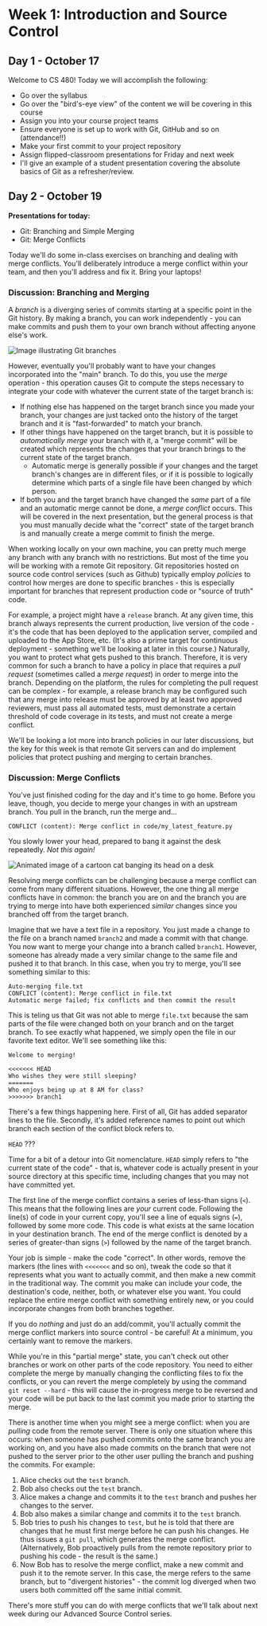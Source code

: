 # Week 1: Introduction and Source Control

## Day 1 - October 17

Welcome to CS 480! Today we will accomplish the following:

* Go over the syllabus
* Go over the "bird's-eye view" of the content we will be covering in this course
* Assign you into your course project teams
* Ensure everyone is set up to work with Git, GitHub and so on (attendance!!)
* Make your first commit to your project repository
* Assign flipped-classroom presentations for Friday and next week
* I'll give an example of a student presentation covering the absolute basics of Git as a refresher/review. 

## Day 2 - October 19

**Presentations for today:**

* Git: Branching and Simple Merging
* Git: Merge Conflicts

Today we'll do some in-class exercises on branching and dealing with merge conflicts. You'll deliberately introduce a merge conflict within your team, and then you'll address and fix it. Bring your laptops!

### Discussion: Branching and Merging

A *branch* is a diverging series of commits starting at a specific point in the Git history. By making a branch, you can work independently - you can make commits and push them to your own branch without affecting anyone else's work.

![Image illustrating Git branches](https://raw.githubusercontent.com/gist/dornfeder/13abff279de357f048e474d4ed6c692d/raw/2dbb70c4b14f3b83170a139649b6ff496f15d05a/example-diagram.svg)

However, eventually you'll probably want to have your changes incorporated into the "main" branch. To do this, you use the *merge* operation - this operation causes Git to compute the steps necessary to integrate your code with whatever the current state of the target branch is:

* If nothing else has happened on the target branch since you made your branch, your changes are just tacked onto the history of the target branch and it is "fast-forwarded" to match your branch.
* If other things have happened on the target branch, but it is possible to *automatically merge* your branch with it, a "merge commit" will be created which represents the changes that your branch brings to the current state of the target branch. 
  * Automatic merge is generally possible if your changes and the target branch's changes are in different files, or if it is possible to logically determine which parts of a single file have been changed by which person. 
* If both you and the target branch have changed the *same* part of a file and an automatic merge cannot be done, a *merge conflict* occurs. This will be covered in the next presentation, but the general process is that you must manually decide what the "correct" state of the target branch is and manually create a merge commit to finish the merge.

When working locally on your own machine, you can pretty much merge any branch with any branch with no restrictions. But most of the time you will be working with a remote Git repository. Git repositories hosted on source code control services (such as Github) typically employ *policies* to control how merges are done to specific branches - this is especially important for branches that represent production code or "source of truth"  code. 

For example, a project might have a `release` branch. At any given time, this branch always represents the current production, live version of the code - it's the code that has been deployed to the application server, compiled and uploaded to the App Store, etc. (It's also a prime target for continuous deployment - something we'll be looking at later in this course.) Naturally, you want to protect what gets pushed to this branch. Therefore, it is very common for such a branch to have a policy in place that requires a *pull request* (sometimes called a *merge request*) in order to merge into the branch. Depending on the platform, the rules for completing the pull request can be complex - for example, a release branch may be configured such that any merge into release must be approved by at least two approved reviewers, must pass all automated tests, must demonstrate a certain threshold of code coverage in its tests, and must not create a merge conflict.

We'll be looking a lot more into branch policies in our later discussions, but the key for this week is that remote Git servers can and do implement policies that protect pushing and merging to certain branches.

### Discussion: Merge Conflicts

You've just finished coding for the day and it's time to go home. Before you leave, though, you decide to merge your changes in with an upstream branch. You pull in the branch, run the merge and...

    CONFLICT (content): Merge conflict in code/my_latest_feature.py

You slowly lower your head, prepared to bang it against the desk repeatedly. *Not this again!*

![Animated image of a cartoon cat banging its head on a desk](https://media.tenor.com/2YOol__vPDAAAAAi/head-banging-cute.gif)

Resolving merge conflicts can be challenging because a merge conflict can come from many different situations. However, the one thing all merge conflicts have in common: the branch you are on and the branch you are trying to merge into have both experienced *similar* changes since you branched off from the target branch. 

Imagine that we have a text file in a repository. You just made a change to the file on a branch named `branch2` and made a commit with that change. You now want to merge your change into a branch called `branch1`. However, someone has already made a very similar change to the same file and pushed it to that branch. In this case, when you try to merge, you'll see something similar to this:

    Auto-merging file.txt
    CONFLICT (content): Merge conflict in file.txt
    Automatic merge failed; fix conflicts and then commit the result

This is teling us that Git was not able to merge `file.txt` because the sam parts of the file were changed both on your branch and on the target branch. To see exactly what happened, we simply open the file in our favorite text editor. We'll see something like this:

    Welcome to merging!

    <<<<<<< HEAD
    Who wishes they were still sleeping?
    =======
    Who enjoys being up at 8 AM for class?
    >>>>>>> branch1

There's a few things happening here. First of all, Git has added separator lines to the file. Secondly, it's added reference names to point out which branch each section of the conflict block refers to.

`HEAD` ???

Time for a bit of a detour into Git nomenclature. `HEAD` simply refers to "the current state of the code" - that is, whatever code is actually present in your source directory at this specific time, including changes that you may not have committed yet. 

The first line of the merge conflict contains a series of less-than signs (`<`). This means that the following lines are *your* current code. Following the line(s) of code in your current copy, you'll see a line of equals signs (`=`), followed by some more code. This code is what exists at the same location in your destination branch. The end of the merge conflict is denoted by a series of greater-than signs (`>`) followed by the name of the target branch.

Your job is simple - make the code "correct". In other words, remove the markers (the lines with `<<<<<<<` and so on), tweak the code so that it represents what you want to actually commit, and then make a new commit in the traditional way. The commit you make can include your code, the destination's code, neither, both, or whatever else you want. You could replace the entire merge conflict with something entirely new, or you could incorporate changes from both branches together. 

If you do *nothing* and just do an add/commit, you'll actually commit the merge conflict markers into source control - be careful! At a minimum, you certainly want to remove the markers. 

While you're in this "partial merge" state, you can't check out other branches or work on other parts of the code repository. You need to either complete the merge by manually changing the conflicting files to fix the conflicts, or you can revert the merge completely by using the command `git reset --hard` - this will cause the in-progress merge to be reversed and your code will be put back to the last commit you made prior to starting the merge.

There is another time when you might see a merge conflict: when you are *pulling* code from the remote server. There is only one situation where this occurs: when someone has pushed commits onto the same branch you are working on, and you have also made commits on the branch that were not pushed to the server prior to the other user pulling the branch and pushing the commits. For example:

1. Alice checks out the `test` branch.
2. Bob also checks out the `test` branch.
3. Alice makes a change and commits it to the `test` branch and pushes her changes to the server.
4. Bob also makes a similar change and commits it to the `test` branch.
5. Bob tries to push his changes to `test`, but he is told that there are changes that he must first merge before he can push his changes. He thus issues a `git pull`, which generates the merge conflict. (Alternatively, Bob proactively pulls from the remote repository prior to pushing his code - the result is the same.)
6. Now Bob has to resolve the merge conflict, make a new commit and push it to the remote server. In this case, the merge refers to the same branch, but to "divergent histories" - the commit log diverged when two users both committed off the same initial commit.

There's more stuff you can do with merge conflicts that we'll talk about next week during our Advanced Source Control series.

